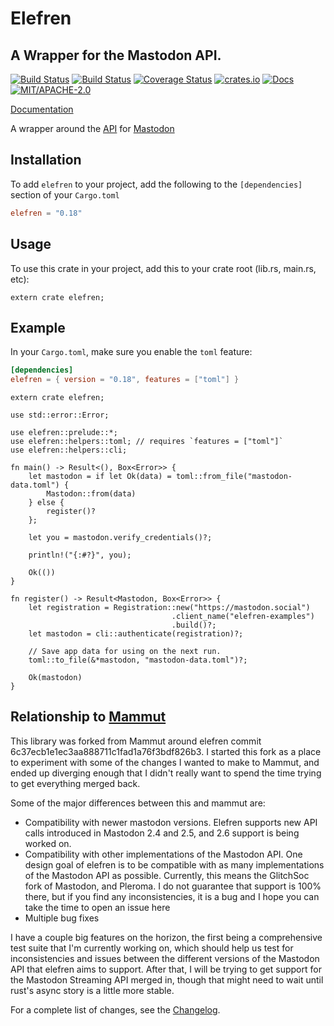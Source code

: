 # Elefren

## A Wrapper for the Mastodon API.

[![Build Status](https://travis-ci.org/pwoolcoc/elefren.svg?branch=master)](https://travis-ci.org/pwoolcoc/elefren)
[![Build Status](https://ci.appveyor.com/api/projects/status/qeigk3nmmps52wxv?svg=true)](https://ci.appveyor.com/project/pwoolcoc/elefren)
[![Coverage Status](https://coveralls.io/repos/github/pwoolcoc/elefren/badge.svg?branch=master&service=github)](https://coveralls.io/github/pwoolcoc/elefren?branch=master)
[![crates.io](https://img.shields.io/crates/v/elefren.svg)](https://crates.io/crates/elefren)
[![Docs](https://docs.rs/elefren/badge.svg)](https://docs.rs/elefren)
[![MIT/APACHE-2.0](https://img.shields.io/crates/l/elefren.svg)](https://crates.io/crates/elefren)

[Documentation](https://docs.rs/elefren/)

A wrapper around the [API](https://github.com/tootsuite/documentation/blob/master/docs/Using-the-API/API.md#tag) for [Mastodon](https://mastodon.social/)

## Installation

To add `elefren` to your project, add the following to the
`[dependencies]` section of your `Cargo.toml`

```toml
elefren = "0.18"
```

## Usage

To use this crate in your project, add this to your crate root (lib.rs, main.rs, etc):

```rust,ignore
extern crate elefren;
```

## Example

In your `Cargo.toml`, make sure you enable the `toml` feature:

```toml
[dependencies]
elefren = { version = "0.18", features = ["toml"] }
```

```rust,no_run
extern crate elefren;

use std::error::Error;

use elefren::prelude::*;
use elefren::helpers::toml; // requires `features = ["toml"]`
use elefren::helpers::cli;

fn main() -> Result<(), Box<Error>> {
    let mastodon = if let Ok(data) = toml::from_file("mastodon-data.toml") {
        Mastodon::from(data)
    } else {
        register()?
    };

    let you = mastodon.verify_credentials()?;

    println!("{:#?}", you);

    Ok(())
}

fn register() -> Result<Mastodon, Box<Error>> {
    let registration = Registration::new("https://mastodon.social")
                                    .client_name("elefren-examples")
                                    .build()?;
    let mastodon = cli::authenticate(registration)?;

    // Save app data for using on the next run.
    toml::to_file(&*mastodon, "mastodon-data.toml")?;

    Ok(mastodon)
}
```

## Relationship to [Mammut](https://github.com/Aaronepower/mammut)

This library was forked from Mammut around elefren commit
6c37ecb1e1ec3aa888711c1fad1a76f3bdf826b3.  I started this fork as a
place to experiment with some of the changes I wanted to make to Mammut,
and ended up diverging enough that I didn't really want to spend the time
trying to get everything merged back.

Some of the major differences between this and mammut are:

* Compatibility with newer mastodon versions. Elefren supports new API
  calls introduced in Mastodon 2.4 and 2.5, and 2.6 support is being
  worked on.
* Compatibility with other implementations of the Mastodon API. One
  design goal of elefren is to be compatible with as many
  implementations of the Mastodon API as possible. Currently, this means
  the GlitchSoc fork of Mastodon, and Pleroma. I do not guarantee that
  support is 100% there, but if you find any inconsistencies, it is a
  bug and I hope you can take the time to open an issue here
* Multiple bug fixes

I have a couple big features on the horizon, the first being a
comprehensive test suite that I'm currently working on, which should
help us test for inconsistencies and issues between the different
versions of the Mastodon API that elefren aims to support. After that, I
will be trying to get support for the Mastodon Streaming API merged in,
though that might need to wait until rust's async story is a little more
stable.

For a complete list of changes, see the
[Changelog](https://github.com/pwoolcoc/elefren/blob/master/CHANGELOG.md).
